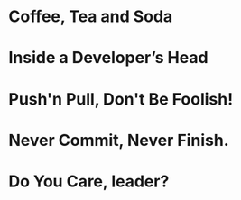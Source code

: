 # Coffee, Tea and Soda

# Inside a Developer’s Head

# Push'n Pull, Don't Be Foolish!

# Never Commit, Never Finish.

# Do You Care, leader?
